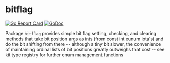 # bitflag

[![Go Report Card](https://goreportcard.com/badge/github.com/goki/goki/ki/bitflag)](https://goreportcard.com/report/github.com/goki/goki/ki/bitflag)
[![GoDoc](https://godoc.org/github.com/goki/goki/ki/bitflag?status.svg)](http://godoc.org/github.com/goki/goki/ki/bitflag)

Package `bitflag` provides simple bit flag setting, checking, and clearing
methods that take bit position args as ints (from const int eunum iota's)
and do the bit shifting from there -- although a tiny bit slower, the
convenience of maintaining ordinal lists of bit positions greatly outweighs
that cost -- see kit type registry for further enum management functions
